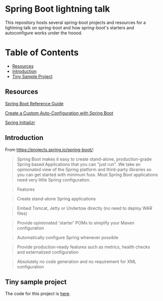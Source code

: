 # Spring Boot lightning talk

This repository hosts several spring-boot projects and resources for a lightning talk on spring-boot and how spring-boot's starters and autoconfigure works under the hoood.

# Table of Contents
* [Resources](#resources)
* [Introduction](#intro)
* [Tiny Sample Project](#tiny_sample)

## <a name="resources"></a>Resources

[Spring Boot Reference Guide][0]

[Create a Custom Auto-Configuration with Spring Boot][1]

[Spring Initializr][2]

[0]: https://docs.spring.io/spring-boot/docs/current/reference/htmlsingle
[1]: http://www.baeldung.com/spring-boot-custom-auto-configuration
[2]: https://start.spring.io/

## <a name="intro"></a>Introduction

From https://projects.spring.io/spring-boot/:

> Spring Boot makes it easy to create stand-alone, production-grade Spring based Applications that you can "just run". We take an opinionated view of the Spring platform and third-party libraries so you can get started with minimum fuss. Most Spring Boot applications need very little Spring configuration.

> Features

> Create stand-alone Spring applications

> Embed Tomcat, Jetty or Undertow directly (no need to deploy WAR files)

> Provide opinionated 'starter' POMs to simplify your Maven configuration

> Automatically configure Spring whenever possible

> Provide production-ready features such as metrics, health checks and externalized configuration

> Absolutely no code generation and no requirement for XML configuration

## <a name="tiny_sample"></a>Tiny sample project

The code for this project is [here](../master/spring-boot-lightning_1).
